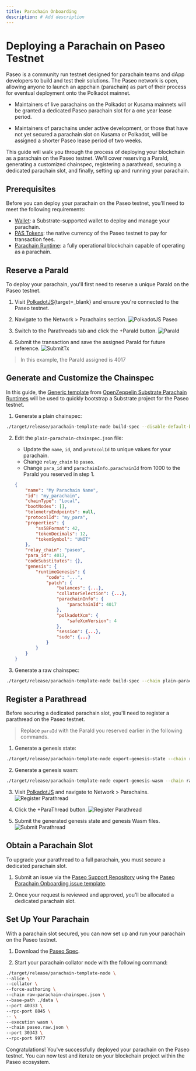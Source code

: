 ```yaml
---
title: Parachain Onboarding
description: # Add description
---
```


# Deploying a Parachain on Paseo Testnet

Paseo is a community run testnet designed for parachain teams and dApp developers to build and test their solutions. The Paseo network is open, allowing anyone to launch an appchain (parachain) as part of their process for eventual deployment onto the Polkadot mainnet.

- Maintainers of live parachains on the Polkadot or Kusama mainnets will be granted a dedicated Paseo parachain slot for a one year lease period.

- Maintainers of parachains under active development, or those that have not yet secured a parachain slot on Kusama or Polkadot, will be assigned a shorter Paseo lease period of two weeks.

This guide will walk you through the process of deploying your blockchain as a parachain on the Paseo testnet. We'll cover reserving a ParaId, generating a customized chainspec, registering a parathread, securing a dedicated parachain slot, and finally, setting up and running your parachain.

## Prerequisites

Before you can deploy your parachain on the Paseo testnet, you'll need to meet the following requirements:

[//]: <> (//TODO: Add links to the following items)

- [Wallet](): a Substrate-supported wallet to deploy and manage your parachain.
- [PAS Tokens](): the native currency of the Paseo testnet to pay for transaction fees.
- [Parachain Runtime](): a fully operational blockchain capable of operating as a parachain.

## Reserve a ParaId

To deploy your parachain, you'll first need to reserve a unique ParaId on the Paseo testnet.

1. Visit [PolkadotJS](https://polkadot.js.org/apps/?rpc=wss%3A%2F%2Fpaseo-rpc.dwellir.com#/explorer){target=_blank} and ensure you're connected to the Paseo testnet.

2. Navigate to the Network > Parachains section.
![PolkadotJS Paseo](../images/paseo-testnet/onboarding/onboarding-1.webp)

3. Switch to the Parathreads tab and click the +ParaId button.
![ParaId](../images/paseo-testnet/onboarding/onboarding-2.webp)

4. Submit the transaction and save the assigned ParaId for future reference.
![SubmitTx](../images/paseo-testnet/onboarding/onboarding-3.webp)

> In this example, the ParaId assigned is 4017

## Generate and Customize the Chainspec

In this guide, the [Generic template](https://github.com/OpenZeppelin/polkadot-runtime-templates/tree/v1.0.0) from [OpenZeppelin Substrate Parachain Runtimes](https://docs.openzeppelin.com/substrate-runtimes/1.0.0/) will be used to quickly bootstrap a Substrate project for the Paseo testnet.

1. Generate a plain chainspec:

```bash
./target/release/parachain-template-node build-spec --disable-default-bootnode > plain-parachain-chainspec.json
```

2. Edit the `plain-parachain-chainspec.json` file:
    - Update the `name`, `id`, and `protocolId` to unique values for your parachain.
    - Change `relay_chain` to `paseo`.
    - Change `para_id` and `parachainInfo.parachainId` from 1000 to the ParaId you reserved in step 1.

    ```json
    {
        "name": "My Parachain Name",
        "id": "my_parachain",
        "chainType": "Local",
        "bootNodes": [],
        "telemetryEndpoints": null,
        "protocolId": "my_para",
        "properties": {
            "ss58Format": 42,
            "tokenDecimals": 12,
            "tokenSymbol": "UNIT"
        },
        "relay_chain": "paseo",
        "para_id": 4017,
        "codeSubstitutes": {},
        "genesis": {
            "runtimeGenesis": {
                "code": "...",
                "patch": {
                    "balances": {...},
                    "collatorSelection": {...},
                    "parachainInfo": {
                        "parachainId": 4017
                    },
                    "polkadotXcm": {
                        "safeXcmVersion": 4
                    },
                    "session": {...},
                    "sudo": {...}
                }
            }
        }
    }
    ```

3. Generate a raw chainspec:

```bash
./target/release/parachain-template-node build-spec --chain plain-parachain-chainspec.json --disable-default-bootnode --raw > raw-parachain-chainspec.json
```

## Register a Parathread

Before securing a dedicated parachain slot, you'll need to register a parathread on the Paseo testnet. 

> Replace `paraId` with the ParaId you reserved earlier in the following commands.

1. Generate a genesis state:

```bash
./target/release/parachain-template-node export-genesis-state --chain raw-parachain-chainspec.json para-<paraId>-genesis-state
```

2. Generate a genesis wasm:

```bash
./target/release/parachain-template-node export-genesis-wasm --chain raw-parachain-chainspec.json para-<paraId>-wasm
```

3. Visit [PolkadotJS](https://polkadot.js.org/apps/?rpc=wss%3A%2F%2Fpaseo-rpc.dwellir.com#/explorer) and navigate to Network > Parachains.
![Register Parathread](../images/paseo-testnet/onboarding/onboarding-1.webp)

4. Click the +ParaThread button.
![Register Parathread](../images/paseo-testnet/onboarding/onboarding-4.webp)

5. Submit the generated genesis state and genesis Wasm files.
![Submit Parathread](../images/paseo-testnet/onboarding/onboarding-5.webp)

[//]: <> (//TODO: This last extrinsic is failing with Insufficient balance. Need to investigate further.)

## Obtain a Parachain Slot

To upgrade your parathread to a full parachain, you must secure a dedicated parachain slot.

1. Submit an issue via the [Paseo Support Repository](https://github.com/paseo-network/support) using the [Paseo Parachain Onboarding issue template](https://github.com/paseo-network/support/issues/new/choose).

2. Once your request is reviewed and approved, you'll be allocated a dedicated parachain slot.


## Set Up Your Parachain

With a parachain slot secured, you can now set up and run your parachain on the Paseo testnet.

1. Download the [Paseo Spec](https://github.com/paseo-network/runtimes/blob/main/chain-specs/paseo.raw.json).

2. Start your parachain collator node with the following command:

```bash
./target/release/parachain-template-node \
--alice \
--collator \
--force-authoring \
--chain raw-parachain-chainspec.json \
--base-path ./data \
--port 40333 \
--rpc-port 8845 \
-- \
--execution wasm \
--chain paseo.raw.json \
--port 30343 \
--rpc-port 9977
```

Congratulations! You've successfully deployed your parachain on the Paseo testnet. You can now test and iterate on your blockchain project within the Paseo ecosystem.
